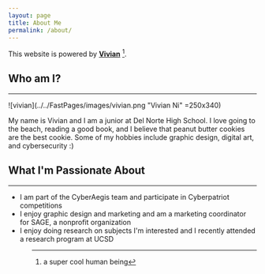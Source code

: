 ```yaml
---
layout: page
title: About Me
permalink: /about/
---
```


This website is powered by **[Vivian](https://github.com/fastai/fastpages)** [^1].
[^1]:a super cool human being
<h2>Who am I?</h2>
<hr>
![vivian](../../FastPages/images/vivian.png "Vivian Ni" =250x340) 
<p>My name is Vivian and I am a junior at Del Norte High School. I love going to the beach, reading a good book, and I believe that peanut butter cookies are the best cookie. Some of my hobbies include graphic design, digital art, and cybersecurity :)</p>

<h2>What I'm Passionate About</h2>
<hr>
<ul>
    <li>I am part of the CyberAegis team and participate in Cyberpatriot competitions 
    <li>I enjoy graphic design and marketing and am a marketing coordinator for SAGE, a nonprofit organization
    <li>I enjoy doing research on subjects I'm interested and I recently attended a research program at UCSD
<ul>



